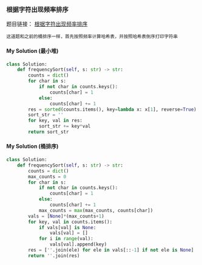 ### 根据字符出现频率排序

题目链接： [根据字符出现频率排序](https://leetcode.cn/problems/sort-characters-by-frequency/)
```ad-note
这道题和之前的桶排序一样，首先按照频率计算哈希表，并按照哈希表倒序打印字符串
```

#### My Solution (最小堆)

```python
class Solution:
    def frequencySort(self, s: str) -> str:
        counts = dict()
        for char in s:
            if not char in counts.keys():
                counts[char] = 1
            else:
                counts[char] += 1
        res = sorted(counts.items(), key=lambda x: x[1], reverse=True)
        sort_str = ''
        for key, val in res:
            sort_str += key*val
        return sort_str
```


#### My Solution (桶排序)

```python
class Solution:
    def frequencySort(self, s: str) -> str:
        counts = dict()
        max_counts = 0
        for char in s:
            if not char in counts.keys():
                counts[char] = 1
            else:
                counts[char] += 1
            max_counts = max(max_counts, counts[char])
        vals = [None]*(max_counts+1)
        for key, val in counts.items():
            if vals[val] is None:
                vals[val] = []
            for i in range(val):
                vals[val].append(key)
        res = [''.join(ele) for ele in vals[::-1] if not ele is None]
        return ''.join(res)
```

